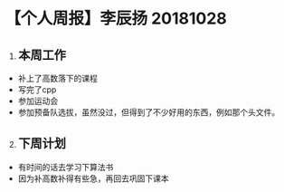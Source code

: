 # 【个人周报】李辰扬 20181028

1. ## 本周工作
- 补上了高数落下的课程
- 写完了cpp
- 参加运动会
- 参加预备队选拔，虽然没过，但得到了不少好用的东西，例如那个头文件。
2. ##  下周计划
- 有时间的话去学习下算法书
- 因为补高数补得有些急，再回去巩固下课本


